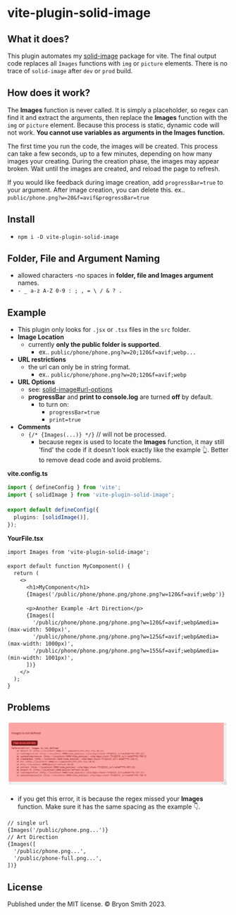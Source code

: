 # vite-plugin-solid-image

## What it does?

This plugin automates my [solid-image](https://www.npmjs.com/package/solid-image) package for vite.
The final output code replaces all `Images` functions with `img` or `picture` elements. There is no trace of `solid-image` after `dev` or `prod` build.

## How does it work?

The **Images** function is never called. It is simply a placeholder, so regex can find it and extract the arguments, then replace the **Images** function with the `img` or `picture` element. Because this process is static, dynamic code will not work. **You cannot use variables as arguments in the Images function.**

The first time you run the code, the images will be created. This process can take a few seconds, up to a few minutes, depending on how many images your creating. During the creation phase, the images may appear broken. Wait until the images are created, and reload the page to refresh.

If you would like feedback during image creation, add `progressBar=true` to your argument. After image creation, you can delete this.
ex.. `public/phone.png?w=20&f=avif&progressBar=true`

## Install

- `npm i -D vite-plugin-solid-image`

## Folder, File and Argument Naming

- allowed characters -no spaces in **folder, file and Images argument** names.
- `- _ a-z A-Z 0-9 : ; , = \ / & ? .`

## Example

- This plugin only looks for `.jsx` or `.tsx` files in the `src` folder.
- **Image Location**
  - currently **only the public folder is supported**.
    - ex.. `public/phone/phone.png?w=20;120&f=avif;webp...`
- **URL restrictions**
  - the url can only be in string format.
    - ex.. `public/phone/phone.png?w=20;120&f=avif;webp`
- **URL Options**
  - see: [solid-image#url-options](https://github.com/webmastersmith/solid-image#url-options)
  - **progressBar** and **print to console.log** are turned **off** by default.
    - to turn on:
      - `progressBar=true`
      - `print=true`
- **Comments**
  - `{/* {Images(...)} */}` // will not be processed.
    - because regex is used to locate the **Images** function, it may still 'find' the code if it doesn't look exactly like the example 👆. Better to remove dead code and avoid problems.

**vite.config.ts**

```ts
import { defineConfig } from 'vite';
import { solidImage } from 'vite-plugin-solid-image';

export default defineConfig({
  plugins: [solidImage()],
});
```

**YourFile.tsx**

```tsx
import Images from 'vite-plugin-solid-image';

export default function MyComponent() {
  return (
    <>
      <h1>MyComponent</h1>
      {Images('/public/phone/phone.png/phone.png?w=120&f=avif;webp')}

      <p>Another Example -Art Direction</p>
      {Images([
        '/public/phone/phone.png/phone.png?w=120&f=avif;webp&media=(max-width: 500px)',
        '/public/phone/phone.png/phone.png?w=125&f=avif;webp&media=(max-width: 1000px)',
        '/public/phone/phone.png/phone.png?w=155&f=avif;webp&media=(min-width: 1001px)',
      ])}
    </>
  );
}
```

## Problems

![images-not-defined.png](https://github.com/webmastersmith/vite-plugin-solid-image/blob/main/images/images-not-defined.png)

- if you get this error, it is because the regex missed your **Images** function. Make sure it has the same spacing as the example 👇.

<!-- prettier-ignore -->
```tsx
// single url
{Images('/public/phone.png...')}
// Art Direction
{Images([
  '/public/phone.png...',
  '/public/phone-full.png...',
])}
```

## License

Published under the MIT license. © Bryon Smith 2023.
